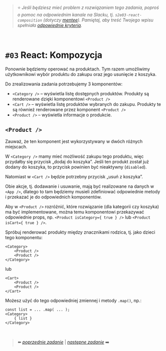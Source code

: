 
> :star: *Jeśli będziesz mieć problem z rozwiązaniem tego zadania, poproś o pomoc na odpowiednim kanale na Slacku, tj. `s2e03-react-composition` (dotyczy [mentee](https://devmentor.pl/mentoring-javascript/)). Pamiętaj, aby treść Twojego wpisu spełniała [odpowiednie kryteria](https://devmentor.pl/jak-prosic-o-pomoc/).*

&nbsp;

# `#03` React: Kompozycja


Ponownie będziemy operować na produktach. Tym razem umożliwimy użytkownikowi wybór produktu do zakupu oraz jego usunięcie z koszyka.


Do zrealizowania zadania potrzebujemy 3 komponentów:
* `<Category />` – wyświetla listę dostępnych produktów. Produkty są renderowane dzięki komponentowi `<Product />`
* `<Cart />` – wyświetla listę produktów wybranych do zakupu. Produkty te są również renderowane przez komponent `<Product />`
* `<Product />` – wyświetla informacje o produkcie.

## `<Product />`

Zauważ, że ten komponent jest wykorzystywany w dwóch różnych miejscach. 

W `<Category />` mamy mieć możliwość zakupu tego produktu, więc przydałby się przycisk „dodaj do koszyka”. Jeśli ten produkt został już dodany do koszyka, to przycisk powinien być nieaktywny (`disabled`).

Natomiast w `<Cart />` będzie potrzebny przycisk „usuń z koszyka”.

Obie akcje, tj. dodawanie i usuwanie, mają być realizowane na danych w `<App />`, dlatego to tam będziemy musieli zdefiniować odpowiednie metody i przekazać je do odpowiednich komponentów.

Aby w `<Product />` rozróżnić, które rozwiązanie (dla kategorii czy koszyka) ma być implementowane, można temu komponentowi przekazywać odpowiednie props, np. `<Product isCategory={ true } />` lub `<Product isCart={ true } />`.

Spróbuj renderować produkty między znacznikami rodzica, tj. jako dzieci tego komponentu:

```
<Category>
    <Product />
    <Product />
</Category>
```

lub

```
<Cart>
    <Product />
    <Product />
</Cart>
```

Możesz użyć do tego odpowiedniej zmiennej i metody `.map()`, np.:

```
const list = ... .map( ... );
<Category>
    { list }
</Category>
```
&nbsp;

> :arrow_left: [*poprzednie zadanie*](./../02) | [*następne zadanie*](./../04) :arrow_right:
